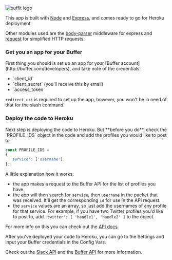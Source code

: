 ![buffit logo](https://dl.dropboxusercontent.com/u/9299425/BUFFIT.png)

This app is built with [Node](http://nodejs.org) and [Express](http://expressjs.com), and comes ready to go for Heroku deployment. 

Other modules used are the [body-parser](https://github.com/expressjs/body-parser) middleware for express and [request](https://github.com/request/request) for simplified HTTP requests.

<h3>Get you an app for your Buffer</h3>
First thing you should is set up an app for your [Buffer account](http://buffer.com/developers), and take note of the credentials: 
<ul>
<li> `client_id` </li>
<li>`client_secret` (you'll receive this by email)</li>
<li>`access_token`</li>
</ul>

`redirect_uri` is required to set up the app, however, you won't be in need of that for the slash command.

<h3>Deploy the code to Heroku</h3>
Next step is deploying the code to Heroku. But **before you do**, check the `PROFILE_IDS` object in the code and add the profiles you would like to post to. 

```javascript
const PROFILE_IDS =
{
  'service': ['username']
};
```
A little explanation how it works:
 - the app makes a request to the Buffer API for the list of profiles you have.
 - the app will then search for `service`, then `username` in the packet that was received.  It'll get the corresponding `id` for use in the API request. 
 - the `service` values are an array, so just add the usernames of any profile for that service. For example, if you have two Twitter profiles you'd like to post to, add `'twitter': [ 'handle1', 'handle2' ]` to the object.

For more info on this you can check out the [API docs](http://buffer.com/developers/api).

After you've deployed your code to Heroku, you can go to the Settings and input your Buffer credentials in the Config Vars.

Check out the [Slack API](http://api.slack.com) and the [Buffer API](http://buffer.com/developers/api) for more information.
